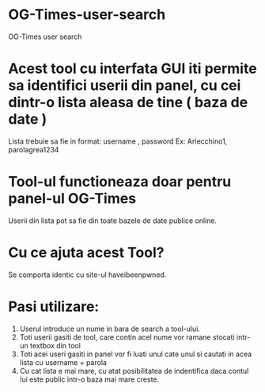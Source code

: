 # OG-Times-user-search
OG-Times user search

# Acest tool cu interfata GUI iti permite sa identifici userii din panel, cu cei dintr-o lista aleasa de tine ( baza de date )
Lista trebuie sa fie in format: username , password
Ex: Arlecchino1, parolagrea1234

# Tool-ul functioneaza doar pentru panel-ul OG-Times 
Userii din lista pot sa fie din toate bazele de date publice online.

# Cu ce ajuta acest Tool?
Se comporta identic cu site-ul haveibeenpwned.

# Pasi utilizare: 
1. Userul introduce un nume in bara de search a tool-ului.
2. Toti userii gasiti de tool, care contin acel nume vor ramane stocati intr-un textbox din tool
3. Toti acei useri gasiti in panel vor fi luati unul cate unul si cautati in acea lista cu username + parola
4. Cu cat lista e mai mare, cu atat posibilitatea de indentifica daca contul lui este public intr-o baza mai mare creste.
